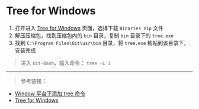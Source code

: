 # Tree for Windows

1. 打开进入 [Tree for Windows](http://gnuwin32.sourceforge.net/packages/tree.htm) 页面，选择下载 `Binaries zip` 文件
2. 解压压缩包，找到压缩包内的 `bin` 目录，复制 `bin` 目录下的 `tree.exe`
3. 找到 `C:\Program Files\Git\usr\bin` 目录，将 `tree.exe` 粘贴到该目录下，安装完成

> 进入 `Git-Bash`，输入命令： `tree -L 1`

---

> 参考链接：

- [Window 平台下添加 tree 命令](https://www.jianshu.com/p/32ba82d84680)
- [Tree for Windows](http://gnuwin32.sourceforge.net/packages/tree.htm)
